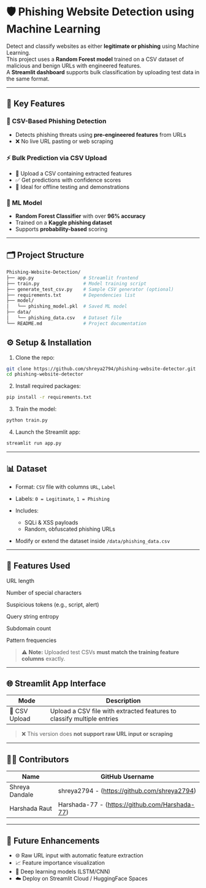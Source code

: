 # 🛡️ Phishing Website Detection using Machine Learning

Detect and classify websites as either **legitimate or phishing** using Machine Learning.  
This project uses a **Random Forest model** trained on a CSV dataset of malicious and benign URLs with engineered features.  
A **Streamlit dashboard** supports bulk classification by uploading test data in the same format.

---

## 🚀 Key Features

### 🧪 CSV-Based Phishing Detection
- Detects phishing threats using **pre-engineered features** from URLs
- ❌ No live URL pasting or web scraping

### ⚡ Bulk Prediction via CSV Upload
- 📁 Upload a CSV containing extracted features
- ✅ Get predictions with confidence scores
- 🧪 Ideal for offline testing and demonstrations

### 🧠 ML Model
- **Random Forest Classifier** with over **96% accuracy**
- Trained on a **Kaggle phishing dataset**
- Supports **probability-based** scoring

---


## 🗂️ Project Structure

```bash
Phishing-Website-Detection/
├── app.py                  # Streamlit frontend
├── train.py                # Model training script
├── generate_test_csv.py    # Sample CSV generator (optional)
├── requirements.txt        # Dependencies list
├── model/
│   └── phishing_model.pkl  # Saved ML model
├── data/
│   └── phishing_data.csv   # Dataset file
└── README.md               # Project documentation
````

## ⚙️ Setup & Installation

1. Clone the repo:

```bash
git clone https://github.com/shreya2794/phishing-website-detector.git
cd phishing-website-detector
```

2. Install required packages:

```bash
pip install -r requirements.txt
```

3. Train the model:

```bash
python train.py
```

4. Launch the Streamlit app:

```bash
streamlit run app.py
```

---

## 📊 Dataset

* Format: `CSV` file with columns `URL`, `Label`
* Labels: `0 = Legitimate`, `1 = Phishing`
* Includes:

  * SQLi & XSS payloads
  * Random, obfuscated phishing URLs
* Modify or extend the dataset inside `/data/phishing_data.csv`

---
## 🧠 Features Used
URL length

Number of special characters

Suspicious tokens (e.g., script, alert)

Query string entropy

Subdomain count

Pattern frequencies

> ⚠️ **Note:** Uploaded test CSVs **must match the training feature columns** exactly.

---

## 🌐 Streamlit App Interface

| Mode         | Description                                                               |
|--------------|---------------------------------------------------------------------------|
| 📄 CSV Upload | Upload a CSV file with extracted features to classify multiple entries   |

> ❌ This version does **not support raw URL input or scraping**

---

## 👩‍💻 Contributors

| Name           | GitHub Username                                  | 
| -------------- | ------------------------------------------------ | 
| Shreya Dandale | shreya2794 - (https://github.com/shreya2794)     | 
| Harshada Raut  | Harshada-77 - (https://github.com/Harshada-77)   |

---

## 🚧 Future Enhancements

- 🌐 Raw URL input with automatic feature extraction  
- 📈 Feature importance visualization  
- 🤖 Deep learning models (LSTM/CNN)  
- ☁️ Deploy on Streamlit Cloud / HuggingFace Spaces

